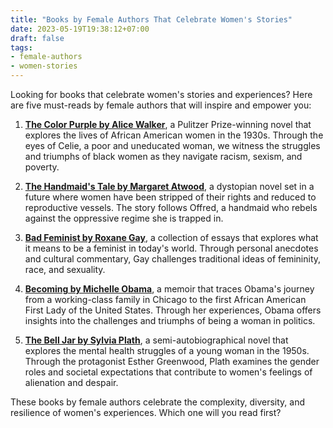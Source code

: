 ```yaml
---
title: "Books by Female Authors That Celebrate Women's Stories"
date: 2023-05-19T19:38:12+07:00
draft: false
tags: 
- female-authors
- women-stories
---
```


Looking for books that celebrate women's stories and experiences? Here are five must-reads by female authors that will inspire and empower you:

1. <a href="https://amzn.to/3WgkkPr" target="_blank">**The Color Purple by Alice Walker**</a>, a Pulitzer Prize-winning novel that explores the lives of African American women in the 1930s. Through the eyes of Celie, a poor and uneducated woman, we witness the struggles and triumphs of black women as they navigate racism, sexism, and poverty.

2. <a href="https://amzn.to/3pZOaLR" target="_blank">**The Handmaid's Tale by Margaret Atwood**</a>, a dystopian novel set in a future where women have been stripped of their rights and reduced to reproductive vessels. The story follows Offred, a handmaid who rebels against the oppressive regime she is trapped in.

3. <a href="https://amzn.to/43c16gg" target="_blank">**Bad Feminist by Roxane Gay**</a>, a collection of essays that explores what it means to be a feminist in today's world. Through personal anecdotes and cultural commentary, Gay challenges traditional ideas of femininity, race, and sexuality.

4. <a href="https://amzn.to/42I01Nf" target="_blank">**Becoming by Michelle Obama**</a>, a memoir that traces Obama's journey from a working-class family in Chicago to the first African American First Lady of the United States. Through her experiences, Obama offers insights into the challenges and triumphs of being a woman in politics.

5. <a href="https://amzn.to/45dB9P3" target="_blank">**The Bell Jar by Sylvia Plath**</a>, a semi-autobiographical novel that explores the mental health struggles of a young woman in the 1950s. Through the protagonist Esther Greenwood, Plath examines the gender roles and societal expectations that contribute to women's feelings of alienation and despair.

These books by female authors celebrate the complexity, diversity, and resilience of women's experiences. Which one will you read first?
